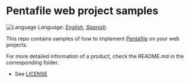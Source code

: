 # Pentafile web project samples
![Language](https://cdn3.iconfinder.com/data/icons/faticons/32/globe-01-16.png "Language")
*Language: [English](README.md), [Spanish](README.es.md)*

This repo contains samples of how to implement [Pentafile](https://pentafile.com) on your web projects.

For more detailed information of a product, check the README.md in the
corresponding folder.

* See [LICENSE](LICENSE)
